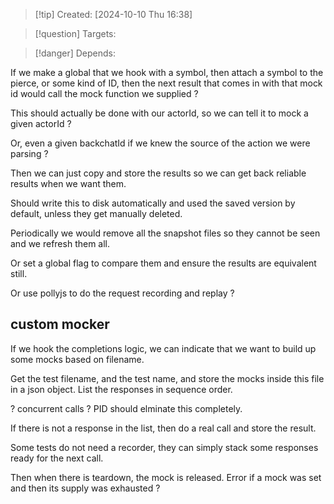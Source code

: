 
>[!tip] Created: [2024-10-10 Thu 16:38]

>[!question] Targets: 

>[!danger] Depends: 

If we make a global that we hook with a symbol, then attach a symbol to the pierce, or some kind of ID, then the next result that comes in with that mock id would call the mock function we supplied ?

This should actually be done with our actorId, so we can tell it to mock a given actorId ?

Or, even a given backchatId if we knew the source of the action we were parsing ?

Then we can just copy and store the results so we can get back reliable results when we want them.

Should write this to disk automatically and used the saved version by default, unless they get manually deleted.

Periodically we would remove all the snapshot files so they cannot be seen and we refresh them all.

Or set a global flag to compare them and ensure the results are equivalent still.

Or use pollyjs to do the request recording and replay ?

## custom mocker

If we hook the completions logic, we can indicate that we want to build up some mocks based on filename.

Get the test filename, and the test name, and store the mocks inside this file in a json object.  List the responses in sequence order.

? concurrent calls ?  PID should elminate this completely.

If there is not a response in the list, then do a real call and store the result.

Some tests do not need a recorder, they can simply stack some responses ready for the next call.

Then when there is teardown, the mock is released.  Error if a mock was set and then its supply was exhausted ?

